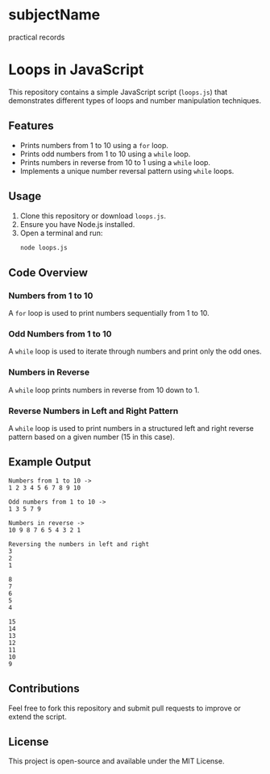 # subjectName
practical records

# Loops in JavaScript

This repository contains a simple JavaScript script (`loops.js`) that demonstrates different types of loops and number manipulation techniques.

## Features

- Prints numbers from 1 to 10 using a `for` loop.
- Prints odd numbers from 1 to 10 using a `while` loop.
- Prints numbers in reverse from 10 to 1 using a `while` loop.
- Implements a unique number reversal pattern using `while` loops.

## Usage

1. Clone this repository or download `loops.js`.
2. Ensure you have Node.js installed.
3. Open a terminal and run:
   ```sh
   node loops.js
   ```

## Code Overview

### Numbers from 1 to 10
A `for` loop is used to print numbers sequentially from 1 to 10.

### Odd Numbers from 1 to 10
A `while` loop is used to iterate through numbers and print only the odd ones.

### Numbers in Reverse
A `while` loop prints numbers in reverse from 10 down to 1.

### Reverse Numbers in Left and Right Pattern
A `while` loop is used to print numbers in a structured left and right reverse pattern based on a given number (15 in this case).

## Example Output
```
Numbers from 1 to 10 ->
1 2 3 4 5 6 7 8 9 10

Odd numbers from 1 to 10 ->
1 3 5 7 9

Numbers in reverse ->
10 9 8 7 6 5 4 3 2 1

Reversing the numbers in left and right
3
2
1

8
7
6
5
4

15
14
13
12
11
10
9
```

## Contributions
Feel free to fork this repository and submit pull requests to improve or extend the script.

## License
This project is open-source and available under the MIT License.


